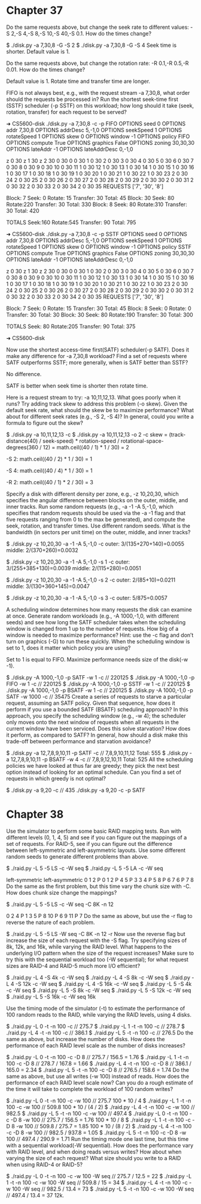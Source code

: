 # Chapter 37

Do the same requests above, but change the seek rate to different values: -S 2,-S 4,-S 8,-S 10,-S 40,-S 0.1. How do the times change?

$ ./disk.py -a 7,30,8 -G -S 2
$ ./disk.py -a 7,30,8 -G -S 4
Seek time is shorter. Default value is 1.

Do the same requests above, but change the rotation rate: -R 0.1,-R 0.5,-R 0.01. How do the times change?

Default value is 1. Rotate time and transfer time are longer.

FIFO is not always best, e.g., with the request stream -a 7,30,8, what order should the requests be processed in? Run the shortest seek-time first (SSTF) scheduler (-p SSTF) on this workload; how long should it take (seek, rotation, transfer) for each request to be served?

➜  CS5600-disk ./disk.py -a 7,30,8 -c -p FIFO
OPTIONS seed 0
OPTIONS addr 7,30,8
OPTIONS addrDesc 5,-1,0
OPTIONS seekSpeed 1
OPTIONS rotateSpeed 1
OPTIONS skew 0
OPTIONS window -1
OPTIONS policy FIFO
OPTIONS compute True
OPTIONS graphics False
OPTIONS zoning 30,30,30
OPTIONS lateAddr -1
OPTIONS lateAddrDesc 0,-1,0

z 0 30
z 1 30
z 2 30
0 30 0
0 30 1
0 30 2
0 30 3
0 30 4
0 30 5
0 30 6
0 30 7
0 30 8
0 30 9
0 30 10
0 30 11
1 0 30 12
1 0 30 13
1 0 30 14
1 0 30 15
1 0 30 16
1 0 30 17
1 0 30 18
1 0 30 19
1 0 30 20
1 0 30 21
1 0 30 22
1 0 30 23
2 0 30 24
2 0 30 25
2 0 30 26
2 0 30 27
2 0 30 28
2 0 30 29
2 0 30 30
2 0 30 31
2 0 30 32
2 0 30 33
2 0 30 34
2 0 30 35
REQUESTS ['7', '30', '8']

Block:   7  Seek:  0  Rotate: 15  Transfer: 30  Total:  45
Block:  30  Seek: 80  Rotate:220  Transfer: 30  Total: 330
Block:   8  Seek: 80  Rotate:310  Transfer: 30  Total: 420

TOTALS      Seek:160  Rotate:545  Transfer: 90  Total: 795

➜  CS5600-disk ./disk.py -a 7,30,8 -c -p SSTF
OPTIONS seed 0
OPTIONS addr 7,30,8
OPTIONS addrDesc 5,-1,0
OPTIONS seekSpeed 1
OPTIONS rotateSpeed 1
OPTIONS skew 0
OPTIONS window -1
OPTIONS policy SSTF
OPTIONS compute True
OPTIONS graphics False
OPTIONS zoning 30,30,30
OPTIONS lateAddr -1
OPTIONS lateAddrDesc 0,-1,0

z 0 30
z 1 30
z 2 30
0 30 0
0 30 1
0 30 2
0 30 3
0 30 4
0 30 5
0 30 6
0 30 7
0 30 8
0 30 9
0 30 10
0 30 11
1 0 30 12
1 0 30 13
1 0 30 14
1 0 30 15
1 0 30 16
1 0 30 17
1 0 30 18
1 0 30 19
1 0 30 20
1 0 30 21
1 0 30 22
1 0 30 23
2 0 30 24
2 0 30 25
2 0 30 26
2 0 30 27
2 0 30 28
2 0 30 29
2 0 30 30
2 0 30 31
2 0 30 32
2 0 30 33
2 0 30 34
2 0 30 35
REQUESTS ['7', '30', '8']

Block:   7  Seek:  0  Rotate: 15  Transfer: 30  Total:  45
Block:   8  Seek:  0  Rotate:  0  Transfer: 30  Total:  30
Block:  30  Seek: 80  Rotate:190  Transfer: 30  Total: 300

TOTALS      Seek: 80  Rotate:205  Transfer: 90  Total: 375

➜  CS5600-disk 



Now use the shortest access-time first(SATF) scheduler(-p SATF). Does it make any difference for -a 7,30,8 workload? Find a set of requests where SATF outperforms SSTF; more generally, when is SATF better than SSTF?

No difference.


SATF is better when seek time is shorter then rotate time.


Here is a request stream to try: -a 10,11,12,13. What goes poorly when it runs? Try adding track skew to address this problem (-o skew). Given the default seek rate, what should the skew be to maximize performance? What about for different seek rates (e.g., -S 2, -S 4)? In general, could you write a formula to figure out the skew?

$ ./disk.py -a 10,11,12,13 -c
$ ./disk.py -a 10,11,12,13 -o 2 -c
skew = (track-distance(40) / seek-speed) * rotation-speed / rotational-space-degrees(360 / 12) = math.ceil((40 / 1) * 1 / 30) = 2

-S 2: math.ceil((40 / 2) * 1 / 30) = 1

-S 4: math.ceil((40 / 4) * 1 / 30) = 1

-R 2: math.ceil((40 / 1) * 2 / 30) = 3

Specify a disk with different density per zone, e.g., -z 10,20,30, which specifies the angular difference between blocks on the outer, middle, and inner tracks. Run some random requests (e.g., -a -1 -A 5,-1,0, which specifies that random requests should be used via the -a -1 flag and that five requests ranging from 0 to the max be generated), and compute the seek, rotation, and transfer times. Use different random seeds. What is the bandwidth (in sectors per unit time) on the outer, middle, and inner tracks?

$ ./disk.py -z 10,20,30 -a -1 -A 5,-1,0 -c
outer: 3/(135+270+140)=0.0055
middle: 2/(370+260)=0.0032

$ ./disk.py -z 10,20,30 -a -1 -A 5,-1,0 -s 1 -c
outer: 3/(255+385+130)=0.0039
middle: 2/(115+280)=0.0051

$ ./disk.py -z 10,20,30 -a -1 -A 5,-1,0 -s 2 -c
outer: 2/(85+10)=0.0211
middle: 3/(130+360+145)=0.0047

$ ./disk.py -z 10,20,30 -a -1 -A 5,-1,0 -s 3 -c
outer: 5/875=0.0057



A scheduling window determines how many requests the disk can examine at once. Generate random workloads (e.g., -A 1000,-1,0, with different seeds) and see how long the SATF scheduler takes when the scheduling window is changed from 1 up to the number of requests. How big of a window is needed to maximize performance? Hint: use the -c flag and don’t turn on graphics (-G) to run these quickly. When the scheduling window is set to 1, does it matter which policy you are using?

Set to 1 is equal to FIFO. Maximize performance needs size of the disk(-w -1).

$ ./disk.py -A 1000,-1,0 -p SATF -w 1 -c      // 220125
$ ./disk.py -A 1000,-1,0 -p FIFO -w 1 -c      // 220125
$ ./disk.py -A 1000,-1,0 -p SSTF -w 1 -c      // 220125
$ ./disk.py -A 1000,-1,0 -p BSATF -w 1 -c     // 220125
$ ./disk.py -A 1000,-1,0 -p SATF -w 1000 -c   // 35475
Create a series of requests to starve a particular request, assuming an SATF policy. Given that sequence, how does it perform if you use a bounded SATF (BSATF) scheduling approach? In this approach, you specify the scheduling window (e.g., -w 4); the scheduler only moves onto the next window of requests when all requests in the current window have been serviced. Does this solve starvation? How does it perform, as compared to SATF? In general, how should a disk make this trade-off between performance and starvation avoidance?

$ ./disk.py -a 12,7,8,9,10,11 -p SATF -c          // 7,8,9,10,11,12 Total: 555
$ ./disk.py -a 12,7,8,9,10,11 -p BSATF -w 4 -c    // 7,8,9,12,10,11 Total: 525
All the scheduling policies we have looked at thus far are greedy; they pick the next best option instead of looking for an optimal schedule. Can you find a set of requests in which greedy is not optimal?

$ ./disk.py -a 9,20 -c            // 435
./disk.py -a 9,20 -c -p SATF  



# Chapter 38

Use the simulator to perform some basic RAID mapping tests. Run with different levels (0, 1, 4, 5) and see if you can figure out the mappings of a set of requests. For RAID-5, see if you can figure out the difference between left-symmetric and left-asymmetric layouts. Use some different random seeds to generate different problems than above.

$ ./raid.py -L 5 -5 LS -c -W seq
$ ./raid.py -L 5 -5 LA -c -W seq

left-symmetric    left-asymmetric
0 1 2 P           0 1 2 P
4 5 P 3           3 4 P 5
8 P 6 7           6 P 7 8
Do the same as the first problem, but this time vary the chunk size with -C. How does chunk size change the mappings?

$ ./raid.py -L 5 -5 LS -c -W seq -C 8K -n 12

0  2  4  P
1  3  5  P
8 10  P  6
9 11  P  7
Do the same as above, but use the -r flag to reverse the nature of each problem.

$ ./raid.py -L 5 -5 LS -W seq -C 8K -n 12 -r
Now use the reverse flag but increase the size of each request with the -S flag. Try specifying sizes of 8k, 12k, and 16k, while varying the RAID level. What happens to the underlying I/O pattern when the size of the request increases? Make sure to try this with the sequential workload too (-W sequential); for what request sizes are RAID-4 and RAID-5 much more I/O efficient?

$ ./raid.py -L 4 -S 4k -c -W seq
$ ./raid.py -L 4 -S 8k -c -W seq
$ ./raid.py -L 4 -S 12k -c -W seq
$ ./raid.py -L 4 -S 16k -c -W seq
$ ./raid.py -L 5 -S 4k -c -W seq
$ ./raid.py -L 5 -S 8k -c -W seq
$ ./raid.py -L 5 -S 12k -c -W seq
$ ./raid.py -L 5 -S 16k -c -W seq
16k

Use the timing mode of the simulator (-t) to estimate the performance of 100 random reads to the RAID, while varying the RAID levels, using 4 disks.

$ ./raid.py -L 0 -t -n 100 -c    // 275.7
$ ./raid.py -L 1 -t -n 100 -c    // 278.7
$ ./raid.py -L 4 -t -n 100 -c    // 386.1
$ ./raid.py -L 5 -t -n 100 -c    // 276.5
Do the same as above, but increase the number of disks. How does the performance of each RAID level scale as the number of disks increases?

$ ./raid.py -L 0 -t -n 100 -c -D 8   // 275.7 / 156.5 = 1.76
$ ./raid.py -L 1 -t -n 100 -c -D 8   // 278.7 / 167.8 = 1.66
$ ./raid.py -L 4 -t -n 100 -c -D 8   // 386.1 / 165.0 = 2.34
$ ./raid.py -L 5 -t -n 100 -c -D 8   // 276.5 / 158.6 = 1.74
Do the same as above, but use all writes (-w 100) instead of reads. How does the performance of each RAID level scale now? Can you do a rough estimate of the time it will take to complete the workload of 100 random writes?

$ ./raid.py -L 0 -t -n 100 -c -w 100       // 275.7    100 * 10 / 4
$ ./raid.py -L 1 -t -n 100 -c -w 100       // 509.8    100 * 10 / (4 / 2)
$ ./raid.py -L 4 -t -n 100 -c -w 100       // 982.5
$ ./raid.py -L 5 -t -n 100 -c -w 100       // 497.4
$ ./raid.py -L 0 -t -n 100 -c -D 8 -w 100  // 275.7 / 156.5 = 1.76    100 * 10 / 8
$ ./raid.py -L 1 -t -n 100 -c -D 8 -w 100  // 509.8 / 275.7 = 1.85    100 * 10 / (8 / 2)
$ ./raid.py -L 4 -t -n 100 -c -D 8 -w 100  // 982.5 / 937.8 = 1.05
$ ./raid.py -L 5 -t -n 100 -c -D 8 -w 100  // 497.4 / 290.9 = 1.71
Run the timing mode one last time, but this time with a sequential workload(-W sequential). How does the performance vary with RAID level, and when doing reads versus writes? How about when varying the size of each request? What size should you write to a RAID when using RAID-4 or RAID-5?

$ ./raid.py -L 0 -t -n 100 -c -w 100 -W seq    // 275.7 / 12.5 = 22
$ ./raid.py -L 1 -t -n 100 -c -w 100 -W seq    // 509.8 / 15 = 34
$ ./raid.py -L 4 -t -n 100 -c -w 100 -W seq    // 982.5 / 13.4 = 73
$ ./raid.py -L 5 -t -n 100 -c -w 100 -W seq    // 497.4 / 13.4 = 37
12k.